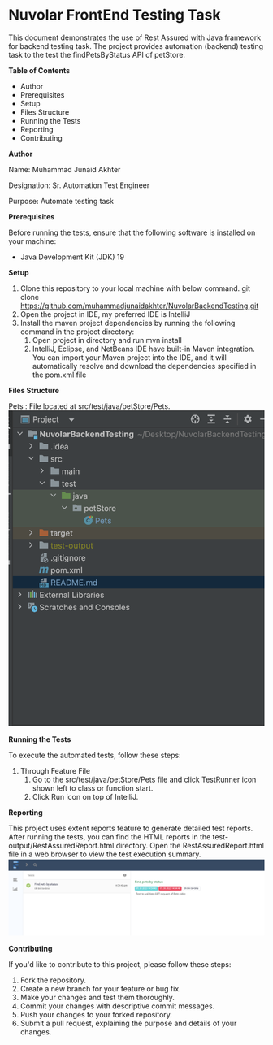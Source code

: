 # Nuvolar FrontEnd Testing Task

This document demonstrates the use of Rest Assured with Java framework for backend testing task. The project provides automation (backend) testing task to the test the findPetsByStatus API of petStore.

**Table of Contents**
* Author
* Prerequisites
* Setup
* Files Structure
* Running the Tests
* Reporting
* Contributing 

**Author**

Name: Muhammad Junaid Akhter

Designation: Sr. Automation Test Engineer

Purpose: Automate testing task

**Prerequisites**

Before running the tests, ensure that the following software is installed on your machine:
* Java Development Kit (JDK) 19
 
**Setup**

1. Clone this repository to your local machine with below command.
git clone https://github.com/muhammadjunaidakhter/NuvolarBackendTesting.git
3. Open the project in IDE, my preferred IDE is IntelliJ
4. Install the maven project dependencies by running the following command in the project directory:
    1. Open project in directory and run 
mvn install 
    2. IntelliJ, Eclipse, and NetBeans IDE have built-in Maven integration. You can import your Maven project into the IDE, and it will automatically resolve and download the dependencies specified in the pom.xml file


**Files Structure**

Pets : File located at src/test/java/petStore/Pets. 
<img src="/readmePicture/files.png" alt="File-Picture">


**Running the Tests**

To execute the automated tests, follow these steps:
1. Through Feature File
    1. Go to the src/test/java/petStore/Pets file and click TestRunner icon shown left to class or function start.
    2. Click Run icon on top of IntelliJ.

**Reporting**

This project uses extent reports feature to generate detailed test reports. After running the tests, you can find the HTML reports in the test-output/RestAssuredReport.html directory. Open the RestAssuredReport.html file in a web browser to view the test execution summary.
<img src="/readmePicture/reports.png" alt="Report-Picture">

**Contributing**

If you'd like to contribute to this project, please follow these steps:
1. Fork the repository.
2. Create a new branch for your feature or bug fix.
3. Make your changes and test them thoroughly.
4. Commit your changes with descriptive commit messages.
5. Push your changes to your forked repository.
6. Submit a pull request, explaining the purpose and details of your changes.